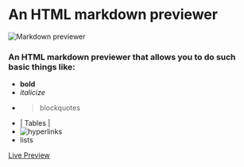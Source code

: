 # An HTML markdown previewer
![Markdown previewer](https://res.cloudinary.com/dffnnfo2w/image/upload/v1573602802/markdown_pbbfa6.png)

### An HTML markdown previewer that allows you to do such basic things like: 

* __bold__
* *italicize*
* >blockquotes
* | Tables        |
*  ![hyperlinks](https://codepen.io/Adrian540/full/NWWqJRp)
* lists

[Live Preview](https://codepen.io/Adrian540/full/NWWqJRp)

